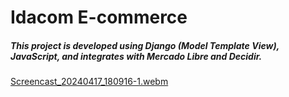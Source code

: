 <h1>Idacom E-commerce</h1>

<h5>This project is developed using Django (Model Template View), JavaScript, and integrates with Mercado Libre and Decidir.</h5>

[Screencast_20240417_180916-1.webm](https://github.com/zekalarcon/idacom/assets/67808305/b2a6a607-5bd0-4f24-85b1-743b7925de6e)

